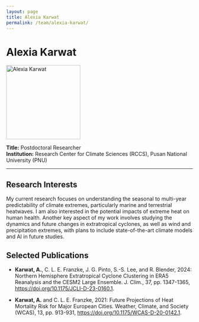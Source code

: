 ```yaml
---
layout: page
title: Alexia Karwat
permalink: /team/alexia-karwat/
---
```


# Alexia Karwat

<!--- <img src="/images/alexiakarwat.jpeg" alt="Alexia Karwat" width="200" /> --->
<img src="{{ site.baseurl }}/images/alexiakarwat.jpeg" alt="Alexia Karwat" width="200" />



**Title:** Postdoctoral Researcher  
**Institution:** Research Center for Climate Sciences (RCCS), Pusan National University (PNU)

---

## Research Interests

My current research focuses on understanding the seasonal to multi-year predictability of climate extremes, particularly marine and terrestrial heatwaves. I am also interested in the potential impacts of extreme heat on human health. Another key aspect of my work involves studying the dynamics and future changes in extratropical cyclones, as well as wind and precipitation extremes, with plans to include state-of-the-art climate models and AI in future studies.

## Selected Publications

- <b>Karwat, A.</b>, C. L. E. Franzke, J. G. Pinto, S.-S. Lee, and R. Blender, 2024: Northern Hemisphere Extratropical Cyclone Clustering in ERA5 Reanalysis and the CESM2 Large Ensemble. J. Clim., 37, pp. 1347-1365, <a href="https://doi.org/10.1175/JCLI-D-23-0160.1">https://doi.org/10.1175/JCLI-D-23-0160.1</a>.

- <b>Karwat, A.</b> and C. L. E. Franzke, 2021: Future Projections of Heat Mortality Risk for Major European Cities. Weather, Climate, and Society (WCAS), 13, pp. 913-931, <a href="https://doi.org/10.1175/WCAS-D-20-0142.1">https://doi.org/10.1175/WCAS-D-20-0142.1</a>.
